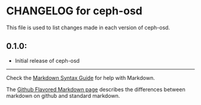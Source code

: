 # CHANGELOG for ceph-osd

This file is used to list changes made in each version of ceph-osd.

## 0.1.0:

* Initial release of ceph-osd

- - - 
Check the [Markdown Syntax Guide](http://daringfireball.net/projects/markdown/syntax) for help with Markdown.

The [Github Flavored Markdown page](http://github.github.com/github-flavored-markdown/) describes the differences between markdown on github and standard markdown.
